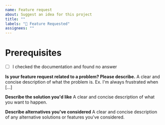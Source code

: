 ```yaml
---
name: Feature request
about: Suggest an idea for this project
title: ""
labels: "👀 Feature Requested"
assignees: ""
---
```


# Prerequisites

- [ ] I checked the documentation and found no answer

**Is your feature request related to a problem? Please describe.**
A clear and concise description of what the problem is. Ex. I'm always frustrated when [...]

**Describe the solution you'd like**
A clear and concise description of what you want to happen.

**Describe alternatives you've considered**
A clear and concise description of any alternative solutions or features you've considered.
